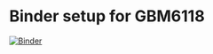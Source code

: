 # Binder setup for GBM6118
[![Binder](https://mybinder.org/badge.svg)](https://mybinder.org/v2/gh/simexp/labo_gbm6118/master)
